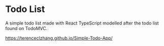 # Todo List

A simple todo list made with React TypeScript modelled after the todo list found on TodoMVC.

https://terenceclzhang.github.io/Simple-Todo-App/
